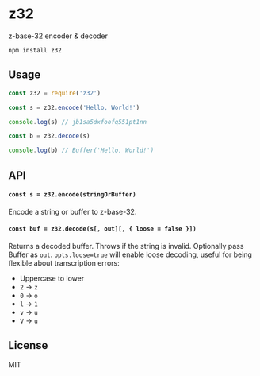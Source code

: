 # z32

z-base-32 encoder & decoder

```
npm install z32
```

## Usage

``` js
const z32 = require('z32')

const s = z32.encode('Hello, World!')

console.log(s) // jb1sa5dxfoofq551pt1nn

const b = z32.decode(s)

console.log(b) // Buffer('Hello, World!')
```

## API

#### `const s = z32.encode(stringOrBuffer)`

Encode a string or buffer to z-base-32.

#### `const buf = z32.decode(s[, out][, { loose = false }])`

Returns a decoded buffer. Throws if the string is invalid. Optionally pass Buffer as `out`. `opts.loose=true` will enable loose decoding, useful for being flexible about transcription errors:

- Uppercase to lower
- `2` -> `z`
- `0` -> `o`
- `l` -> `1`
- `v` -> `u`
- `V` -> `u`

## License

MIT
